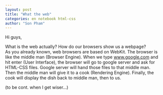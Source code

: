 ```yaml
---
layout: post
title: "What the web"
categories: en notebook html-css
author: "Son Pham"
---
```


Hi guys, 

What is the web actually? How do our browsers show us a webpage?  
As you already known, web browsers  are based on WebKit.
The browser is like the middle man (Browser Engine). When we type www.google.com and hit enter (User Interface), the browser will go to google server and ask for HTML-CSS files. Google server will hand those files to that middle man. Then the middle man will give it to a cook (Rendering Engine). Finally, the cook will display the dish back to middle man, then to us.  

(to be cont. when I get wiser...)

